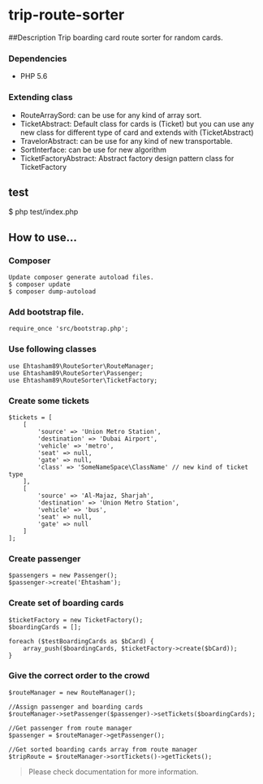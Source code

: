 # trip-route-sorter
##Description 
Trip boarding card route sorter for random cards. 

### Dependencies
- PHP 5.6

### Extending class
* RouteArraySord: can be use for any kind of array sort.
* TicketAbstract: Default class for cards is (Ticket) but you can use any new class for different type of card and extends with (TicketAbstract)
* TravelorAbstract: can be use for any kind of new transportable.
* SortInterface: can be use for new algorithm
* TicketFactoryAbstract: Abstract factory design pattern class for TicketFactory

test 
----------------------------------------------
$ php test/index.php


How to use... 
----------------------------------------------
### Composer
    Update composer generate autoload files.
    $ composer update
    $ composer dump-autoload
### Add bootstrap file.
    require_once 'src/bootstrap.php';

### Use following classes
    use Ehtasham89\RouteSorter\RouteManager;
    use Ehtasham89\RouteSorter\Passenger;
    use Ehtasham89\RouteSorter\TicketFactory;

### Create some tickets
    $tickets = [
        [
            'source' => 'Union Metro Station',
            'destination' => 'Dubai Airport',
            'vehicle' => 'metro',
            'seat' => null,
            'gate' => null,
            'class' => 'SomeNameSpace\ClassName' // new kind of ticket type
        ],
        [
            'source' => 'Al-Majaz, Sharjah',
            'destination' => 'Union Metro Station',
            'vehicle' => 'bus',
            'seat' => null,
            'gate' => null
        ]
    ];

### Create passenger
    $passengers = new Passenger();
    $passenger->create('Ehtasham');

### Create set of boarding cards
    $ticketFactory = new TicketFactory();
    $boardingCards = [];

    foreach ($testBoardingCards as $bCard) {
        array_push($boardingCards, $ticketFactory->create($bCard));
    }

### Give the correct order to the crowd
    $routeManager = new RouteManager();

    //Assign passenger and boarding cards
    $routeManager->setPassenger($passenger)->setTickets($boardingCards);

    //Get passenger from route manager
    $passenger = $routeManager->getPassenger();

    //Get sorted boarding cards array from route manager
    $tripRoute = $routeManager->sortTickets()->getTickets();
    

>Please check documentation for more information.

